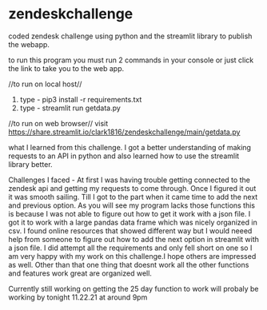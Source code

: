 # zendeskchallenge
coded zendesk challenge using python and the streamlit library to publish the webapp.

to run this program you must run 2 commands in your console or just click the link to take you to the web app.

//to run on local host//
1. type - pip3 install -r requirements.txt
2. type - streamlit run getdata.py

//to run on web browser// 
visit https://share.streamlit.io/clark1816/zendeskchallenge/main/getdata.py

what I learned from this challenge. I got a better understanding of making requests to an API in python and also learned how to use
the streamlit library better. 

Challenges I faced - At first I was having trouble getting connected to the zendesk api and getting my requests to come through. 
Once I figured it out it was smooth sailing. Till I got to the part when it came time to add the next and previous option. As you will see my program lacks those functions
this is because I was not able to figure out how to get it work with a json file. I got it to work with a large pandas data frame which was nicely organized in csv. I found online resources that showed different way but I would neeed help from someone to figure out how to add the next option in streamlit with a json file. I did attempt all the requirements and only fell short on one so I am very happy with my work on this challenge.I hope others are impressed as well. Other than that one thing that doesnt work all the other functions and features work great are organized well. 


Currently still working on getting the 25 day function to work will probaly be working by tonight 11.22.21 at around 9pm
